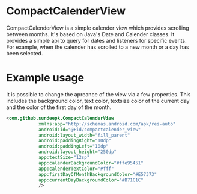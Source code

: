 # CompactCalenderView
CompactCalenderView is a simple calender view which provides scrolling between months. It's based on Java's Date and Calender classes. It provides a simple api to query for dates and listeners for specific events.  For example, when the calender has scrolled to a new month or a day has been selected.

# Example usage
It is possible to change the apreance of the view via a few properties. This includes the background color, text color, textsize color of the current day and the color of the first day of the month.

```xml
<com.github.sundeepk.CompactCalenderView
            xmlns:app="http://schemas.android.com/apk/res-auto"
            android:id="@+id/compactcalender_view"
            android:layout_width="fill_parent"
            android:paddingRight="10dp"
            android:paddingLeft="10dp"
            android:layout_height="250dp"
            app:textSize="12sp"
            app:calenderBackgroundColor="#ffe95451"
            app:calenderTextColor="#fff"
            app:firstDayOfMonthBackgroundColor="#E57373"
            app:currentDayBackgroundColor="#B71C1C" 
            />
```

